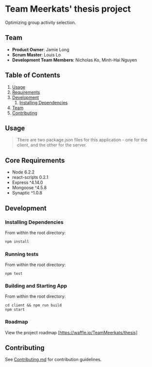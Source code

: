 # Team Meerkats' thesis project

Optimizing group activity selection.

## Team

  - __Product Owner__: Jamie Long
  - __Scrum Master__: Louis Lo
  - __Development Team Members__: Nicholas Ko, Minh-Hai Nguyen

## Table of Contents

1. [Usage](#Usage)
1. [Requirements](#requirements)
1. [Development](#development)
    1. [Installing Dependencies](#installing-dependencies)
1. [Team](#team)
1. [Contributing](#contributing)

## Usage

> There are two package.json files for this application - one for the client, and the other for the server.

## Core Requirements

- Node 6.2.2
- react-scripts 0.2.1
- Express ^4.14.0
- Mongoose ^4.5.8
- Synaptic ^1.0.8

## Development

### Installing Dependencies

From within the root directory:

```sh
npm install
```

### Running tests

From within the root directory:
```
npm test
```

### Building and Starting App

From within the root directory:

```
cd client && npm run build
npm start
```

### Roadmap

View the project roadmap [https://waffle.io/TeamMeerkats/thesis]

## Contributing

See [Contributing.md](Contributing.md) for contribution guidelines.
